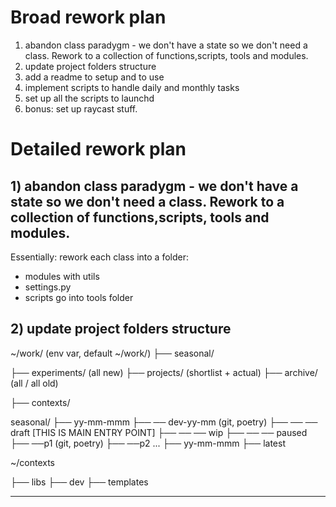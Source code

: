 # Broad rework plan

1) abandon class paradygm - we don't have a state so we don't need a class. Rework to a collection of functions,scripts, tools and modules.
2) update project folders structure
3) add a readme to setup and to use
4) implement scripts to handle daily and monthly tasks
5) set up all the scripts to launchd
6) bonus: set up raycast stuff.

# Detailed rework plan

## 1) abandon class paradygm - we don't have a state so we don't need a class. Rework to a collection of functions,scripts, tools and modules.

Essentially: 
rework each class into a folder:
- modules with utils
- settings.py
- scripts go into tools folder

## 2) update project folders structure

~/work/ (env var, default ~/work/)
├── seasonal/

├── experiments/ (all new) 
├── projects/ (shortlist + actual)
├── archive/ (all / all old)

├── contexts/


seasonal/
├── yy-mm-mmm
├── ── dev-yy-mm (git, poetry)
├── ── ── draft [THIS IS MAIN ENTRY POINT]
├── ── ── wip
├── ── ── paused
├── ──p1 (git, poetry)
├── ──p2 ...
├── yy-mm-mmm
├── latest

~/contexts

├── libs
├── dev
├── templates

---